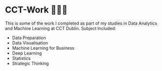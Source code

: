 # CCT-Work 🧑🏼‍🎓

This is some of the work I completed as part of my studies in Data Analytics and Machine Learning at CCT Dublin.
Subject Included:
  - Data Preparation
  - Data Visualisation
  - Machine Learning for Business
  - Deep Learning
  - Statistics
  - Strategic Thinking
